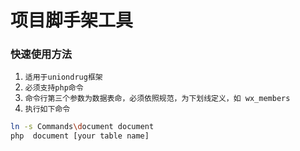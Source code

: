 # 项目脚手架工具





### 快速使用方法
1. `适用于uniondrug框架`
1. `必须支持php命令`
1. `命令行第三个参数为数据表命，必须依照规范，为下划线定义，如 wx_members`
1. `执行如下命令`

```bash
ln -s Commands\document document
php  document [your table name] 
```
